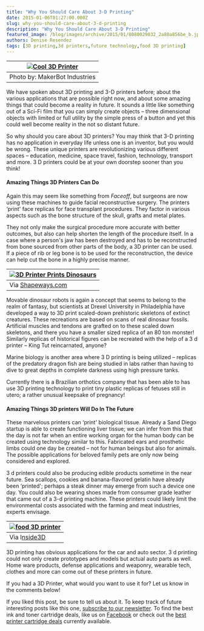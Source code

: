 ```yaml
---
title: "Why You Should Care About 3-D Printing"
date: 2015-01-06T01:27:00.000Z
slug: why-you-should-care-about-3-d-printing
description: "Why You Should Care About 3-D Printing"
featured_image: /blog/images/archive/2015/01/8080029032_2a80a856be_b.jpg
authors: Denise Resendez
tags: [3D printing,3d printers,future technology,food 3D printing]
---
```


| [![Cool 3D Printer](/blog/images/8080029032-2a80a856be-b.jpg "MakerBot 3D Printer ")](/blog/images/8080029032-2a80a856be-b.jpg) |
| -------------------------------------------------------------------------------------------------------------------------- |
| Photo by: MakerBot Industries                                                                                              |

We have spoken about 3D printing and 3-D printers before; about the various applications that are possible right now, and about some amazing things that could become a reality in future. It sounds a little like something out of a Sci-Fi film that you can simply create objects – three dimensional objects with limited or full utility by the simple press of a button and yet this could well become reality in the not so distant future.

So why should you care about 3D printers? You may think that 3-D printing has no application in everyday life unless one is an inventor, but you would be wrong. These unique printers are revolutionizing various different spaces – education, medicine, space travel, fashion, technology, transport and more. 3 D printers could be at your own doorstep sooner than you think!

#### **Amazing Things 3D Printers Can Do**

Again this may seem like something from _Faceoff_, but surgeons are now using these machines to guide facial reconstructive surgery. The printers ‘print' face replicas for face transplant procedures. They factor in various aspects such as the bone structure of the skull, grafts and metal plates.

They not only make the surgical procedure more accurate with better outcomes, but also can help shorten the length of the procedure itself. In a case where a person's jaw has been destroyed and has to be reconstructed from bone sourced from other parts of the body, a 3D printer can be used. If a piece of rib or leg bone is to be used for the reconstruction, the device can help cut the bone in a highly precise manner.

| [![3D Printer Prints Dinosaurs ](/blog/images/cas-3dprinting-dino.jpeg "Dinsaur Printed From 3D Printer")](/blog/images/cas-3dprinting-dino.jpeg)                |
| ----------------------------------------------------------------------------------------------------------------------------------------------------------- |
| Via [Shapeways.com](https://www.shapeways.com/blog/archives/2361-dinovember-feature-an-interview-with-3d-printing-dinosaur-design-master-david-krentz.html) |

Movable dinosaur robots is again a concept that seems to belong to the realm of fantasy, but scientists at Drexel University in Philadelphia have developed a way to 3D print scaled-down prehistoric skeletons of extinct creatures. These recreations are based on scans of real dinosaur fossils. Artificial muscles and tendons are grafted on to these scaled down skeletons, and there you have a smaller sized replica of an 80 ton monster! Similarly replicas of historical figures can be recreated with the help of a 3 d printer – King Tut reincarnated, anyone?

Marine biology is another area where 3 D printing is being utilized – replicas of the predatory dragon fish are being studied in labs rather than having to dive to great depths in complete darkness using high pressure tanks.

Currently there is a Brazilian orthotics company that has been able to has use 3D printing technology to print tiny plastic replicas of fetuses still in utero; a rather unusual keepsake of pregnancy!

#### Amazing Things 3D printers Will Do In The Future

These marvelous printers can ‘print' biological tissue. Already a Sand Diego startup is able to create functioning liver tissue; we can infer from this that the day is not far when an entire working organ for the human body can be created using technology similar to this. Fabricated ears and prosthetic limbs could one day be created – not for human beings but also for animals. The possible applications for beloved family pets are only now being considered and explored.

3 d printers could also be producing edible products sometime in the near future. Sea scallops, cookies and banana-flavored gelatin have already been ‘printed'; perhaps a steak dinner may emerge from such a device one day. You could also be wearing shoes made from consumer grade leather that came out of a 3-d printing machine. These printers could likely limit the environmental costs associated with the farming and meat industries, experts envisage.

| [![food 3D printer](/blog/images/1.jpg "3D Printer Printing a Pizza")](/blog/images/1.jpg) |
| ------------------------------------------------------------------------------------- |
| Via I[nside3D](https://www.inside3dp.com/wp-content/uploads/2014/03/pizza.jpg)        |

 3D printing has obvious applications for the car and auto sector. 3 d printing could not only create prototypes and models but actual auto parts as well. Home ware products, defense applications and weaponry, wearable tech, clothes and more can come out of these printers in future.

If you had a 3D Printer, what would you want to use it for? Let us know in the comments below!

 If you liked this post, be sure to tell us about it. To keep track of future interesting posts like this one, [subscribe to our newsletter](https://www.compandsave.com/welcome/subscribe/). To find the best ink and toner cartridge deals, like us on [Facebook](https://www.facebook.com/compandsave.ink) or check out the [best printer cartridge deals](https://www.compandsave.com/) currently available.